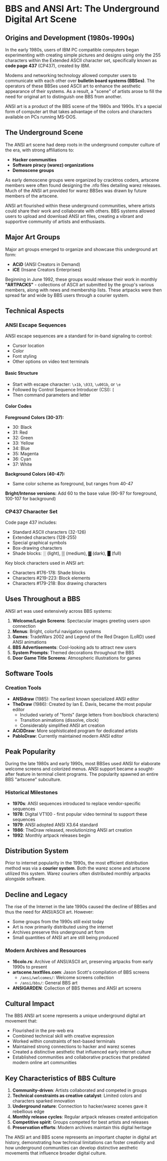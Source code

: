 # BBS and ANSI Art: The Underground Digital Art Scene

## Origins and Development (1980s-1990s)

In the early 1980s, users of IBM PC compatible computers began experimenting with creating simple pictures and designs using only the 255 characters within the Extended ASCII character set, specifically known as **code page 437** (CP437), created by IBM. 

Modems and networking technology allowed computer users to communicate with each other over **bulletin board systems (BBSes)**. The operators of these BBSes used ASCII art to enhance the aesthetic appearance of their systems. As a result, a "scene" of artists arose to fill the need for original art to distinguish one BBS from another.

ANSI art is a product of the BBS scene of the 1980s and 1990s. It's a special form of computer art that takes advantage of the colors and characters available on PCs running MS-DOS.

## The Underground Scene

The ANSI art scene had deep roots in the underground computer culture of the era, with strong affiliations to:

- **Hacker communities**
- **Software piracy (warez) organizations**
- **Demoscene groups**

As early demoscene groups were organized by cracktros coders, artscene members were often found designing the .nfo files detailing warez releases. Much of the ANSI art provided for warez BBSes was drawn by future members of the artscene.

ANSI art flourished within these underground communities, where artists could share their work and collaborate with others. BBS systems allowed users to upload and download ANSI art files, creating a vibrant and supportive community of artists and enthusiasts.

## Major Art Groups

Major art groups emerged to organize and showcase this underground art form:

- **ACiD** (ANSI Creators in Demand)
- **iCE** (Insane Creators Enterprises)

Beginning in June 1992, these groups would release their work in monthly **"ARTPACKS"** - collections of ASCII art submitted by the group's various members, along with news and membership lists. These artpacks were then spread far and wide by BBS users through a courier system.

## Technical Aspects

### ANSI Escape Sequences

ANSI escape sequences are a standard for in-band signaling to control:
- Cursor location
- Color
- Font styling
- Other options on video text terminals

#### Basic Structure
- Start with escape character: `\x1b`, `\033`, `\u001b`, or `\e`
- Followed by Control Sequence Introducer (CSI): `[`
- Then command parameters and letter

#### Color Codes

**Foreground Colors (30-37):**
- 30: Black
- 31: Red
- 32: Green
- 33: Yellow
- 34: Blue
- 35: Magenta
- 36: Cyan
- 37: White

**Background Colors (40-47):**
- Same color scheme as foreground, but ranges from 40-47

**Bright/Intense versions:** Add 60 to the base value (90-97 for foreground, 100-107 for background)

### CP437 Character Set

Code page 437 includes:
- Standard ASCII characters (32-126)
- Extended characters (128-255)
- Special graphical symbols
- Box-drawing characters
- Shade blocks: ░ (light), ▒ (medium), ▓ (dark), █ (full)

Key block characters used in ANSI art:
- Characters #176-178: Shade blocks
- Characters #219-223: Block elements
- Characters #179-218: Box drawing characters

## Uses Throughout a BBS

ANSI art was used extensively across BBS systems:

1. **Welcome/Login Screens**: Spectacular images greeting users upon connection
2. **Menus**: Bright, colorful navigation systems
3. **Games**: TradeWars 2002 and Legend of the Red Dragon (LoRD) used ANSI animations
4. **BBS Advertisements**: Cool-looking ads to attract new users
5. **System Prompts**: Themed decorations throughout the BBS
6. **Door Game Title Screens**: Atmospheric illustrations for games

## Software Tools

### Creation Tools
- **ANSIdraw** (1985): The earliest known specialized ANSI editor
- **TheDraw** (1986): Created by Ian E. Davis, became the most popular editor
  - Included variety of "fonts" (large letters from box/block characters)
  - Transition animations (dissolve, clock)
  - Considerably simplified ANSI art creation
- **ACiDDraw**: More sophisticated program for dedicated artists
- **PabloDraw**: Currently maintained modern ANSI editor

## Peak Popularity

During the late 1980s and early 1990s, most BBSes used ANSI for elaborate welcome screens and colorized menus. ANSI support became a sought-after feature in terminal client programs. The popularity spawned an entire BBS "artscene" subculture.

### Historical Milestones
- **1970s**: ANSI sequences introduced to replace vendor-specific sequences
- **1978**: Digital VT100 - first popular video terminal to support these sequences
- **1979**: ANSI adopted ANSI X3.64 standard
- **1986**: TheDraw released, revolutionizing ANSI art creation
- **1992**: Monthly artpack releases begin

## Distribution System

Prior to internet popularity in the 1990s, the most efficient distribution method was via a **courier system**. Both the warez scene and artscene utilized this system. Warez couriers often distributed monthly artpacks alongside software.

## Decline and Legacy

The rise of the Internet in the late 1990s caused the decline of BBSes and thus the need for ANSI/ASCII art. However:

- Some groups from the 1990s still exist today
- Art is now primarily distributed using the internet
- Archives preserve this underground art form
- Small quantities of ANSI art are still being produced

### Modern Archives and Resources

- **16colo.rs**: Archive of ANSI/ASCII art, preserving artpacks from early 1990s to present
- **artscene.textfiles.com**: Jason Scott's compilation of BBS screens
  - `/ansi/welcomes/`: Welcome screens collection
  - `/ansi/bbs/`: General BBS art
- **ANSIGARDEN**: Collection of BBS themes and ANSI art screens

## Cultural Impact

The BBS ANSI art scene represents a unique underground digital art movement that:
- Flourished in the pre-web era
- Combined technical skill with creative expression
- Worked within constraints of text-based terminals
- Maintained strong connections to hacker and warez scenes
- Created a distinctive aesthetic that influenced early internet culture
- Established communities and collaborative practices that predated modern online art communities

## Key Characteristics of BBS Culture

1. **Community-driven**: Artists collaborated and competed in groups
2. **Technical constraints as creative catalyst**: Limited colors and characters sparked innovation
3. **Underground nature**: Connection to hacker/warez scenes gave it rebellious edge
4. **Monthly release cycles**: Regular artpack releases created anticipation
5. **Competitive spirit**: Groups competed for best artists and releases
6. **Preservation efforts**: Modern archives maintain this digital heritage

The ANSI art and BBS scene represents an important chapter in digital art history, demonstrating how technical limitations can foster creativity and how underground communities can develop distinctive aesthetic movements that influence broader digital culture.